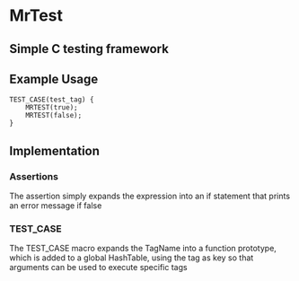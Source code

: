# MrTest
Simple C testing framework
---

## Example Usage

```
TEST_CASE(test_tag) {
	MRTEST(true);
	MRTEST(false);
}
```

## Implementation

### Assertions

The assertion simply expands the expression into an if statement that prints an error message if false

### TEST_CASE

The TEST_CASE macro expands the TagName into a function prototype, which is added to a global HashTable,
using the tag as key so that arguments can be used to execute specific tags
